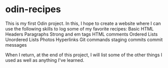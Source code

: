 # odin-recipes

This is my first Odin project. In this, I hope to create a website where I can use the following skills to log some of my favorite recipes:
Basic HTML
    Headers
    Paragraphs
    Strong and em tags
    HTML comments
    Ordered Lists
    Unordered Lists
    Photos
    Hyperlinks
Git commands
    staging
    commits
    commit messages


When I return, at the end of this project, I will list some of the other things I used as well as anything I've learned.